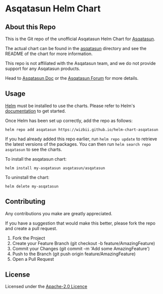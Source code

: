 Asqatasun Helm Chart
=================

About this Repo
----------------

This is the Git repo of the unofficial Asqatasun Helm Chart for [Asqatasun](https://asqatasun.org/).

The actual chart can be found in the [asqatasun](charts/asqatasun) directory and see the README of the chart for more information.

This repo is not affiliated with the Asqatasun team, and we do not provide support for any Asqatasun products.

Head to [Asqatasun Doc](https://doc.asqatasun.org) or the [Asqatasun Forum](https://forum.asqatasun.org/) for more details.

Usage
----------------

[Helm](https://helm.sh) must be installed to use the charts.  Please refer to
Helm's [documentation](https://helm.sh/docs) to get started.

Once Helm has been set up correctly, add the repo as follows:

    helm repo add asqatasun https://wizbii.github.io/helm-chart-asqatasun

If you had already added this repo earlier, run `helm repo update` to retrieve
the latest versions of the packages.  You can then run `helm search repo
asqatasun` to see the charts.

To install the asqatasun chart:

    helm install my-asqatasun asqatasun/asqatasun

To uninstall the chart:

    helm delete my-asqatasun

Contributing
------------

Any contributions you make are greatly appreciated.

If you have a suggestion that would make this better, please fork the repo and create a pull request.

1. Fork the Project
2. Create your Feature Branch (git checkout -b feature/AmazingFeature)
3. Commit your Changes (git commit -m 'Add some AmazingFeature')
4. Push to the Branch (git push origin feature/AmazingFeature)
5. Open a Pull Request


License
-------

Licensed under the [Apache-2.0 Licence](LICENSE)
